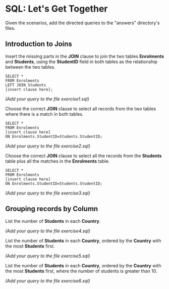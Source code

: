 # SQL: Let's Get Together

Given the scenarios, add the directed queries to the "answers" directory's files.


## Introduction to Joins

Insert the missing parts in the **JOIN** clause to join the two tables **Enrolments** and **Students**, using the **StudentID** field in both tables as the relationship between the two tables.

```
SELECT *
FROM Enrolments
LEFT JOIN Students
[insert clause here];
```
*(Add your query to the file exercise1.sql)*

Choose the correct **JOIN** clause to select all records from the two tables where there is a match in both tables.

```
SELECT *
FROM Enrolments
[insert clause here]
ON Enrolments.StudentID=Students.StudentID;
```

*(Add your query to the file exercise2.sql)*


Choose the correct **JOIN** clause to select all the records from the **Students** table plus all the matches in the **Enrolments** table.


```
SELECT *
FROM Enrolments
[insert clause here]
ON Enrolments.StudentID=Students.StudentID;
```

*(Add your query to the file exercise3.sql)*

## Grouping records by Column
List the number of **Students** in each **Country**.


*(Add your query to the file exercise4.sql)*

List the number of **Students** in each **Country**, ordered by the **Country** with the most **Students** first.


*(Add your query to the file exercise5.sql)*



List the number of **Students** in each **Country**, ordered by the **Country** with the most **Students** first, where the number of students is greater than 10.

*(Add your query to the file exercise6.sql)*
